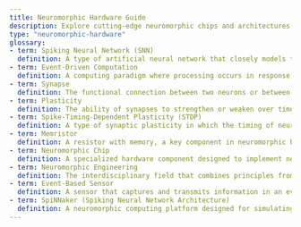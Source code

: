 ```yaml
---
title: Neuromorphic Hardware Guide
description: Explore cutting-edge neuromorphic chips and architectures, featuring innovative designs and advanced neural processing technologies.
type: "neuromorphic-hardware"
glossary:
- term: Spiking Neural Network (SNN)
  definition: A type of artificial neural network that closely models the spiking behavior of biological neurons, utilizing discrete spikes or pulses of activity for information processing.
- term: Event-Driven Computation
  definition: A computing paradigm where processing occurs in response to specific events or stimuli, allowing for energy-efficient operation and asynchronous communication between components.
- term: Synapse
  definition: The functional connection between two neurons or between a neuron and another cell, where signals are transmitted through chemical or electrical means.
- term: Plasticity
  definition: The ability of synapses to strengthen or weaken over time, a key feature in neuromorphic hardware that enables learning and adaptation.
- term: Spike-Timing-Dependent Plasticity (STDP)
  definition: A type of synaptic plasticity in which the timing of neural spikes influences the strength of the synapse, essential for learning and memory in neuromorphic systems.
- term: Memristor
  definition: A resistor with memory, a key component in neuromorphic hardware that can store and process information, mimicking the synaptic plasticity found in biological systems.
- term: Neuromorphic Chip
  definition: A specialized hardware component designed to implement neuromorphic computing principles, often featuring a large number of simple, interconnected processing units.
- term: Neuromorphic Engineering
  definition: The interdisciplinary field that combines principles from neuroscience, physics, computer science, and engineering to design and build brain-inspired computing systems.
- term: Event-Based Sensor
  definition: A sensor that captures and transmits information in an event-driven manner, aligning with the principles of neuromorphic hardware for efficient and low-latency data processing.
- term: SpiNNaker (Spiking Neural Network Architecture)
  definition: A neuromorphic computing platform designed for simulating large-scale spiking neural networks, with a focus on real-time processing and parallel communication.
---
```

